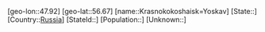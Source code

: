 ﻿---
location: [56.67,47.92]
type: City
tags:
- geo/City


SpocWebEntityId: 31625
isDeleted: false
confidential: public

---
[geo-lon::47.92]
[geo-lat::56.67]
[name::Krasnokokoshaisk=Yoskav]
[State::]
[Country::[Russia](geo/Continent/Europe/Russia.md)]
[StateId::]
[Population::]
[Unknown::]

